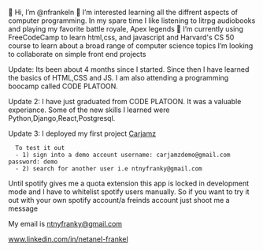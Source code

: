 👋 Hi, I’m @nfrankeln
👀 I’m interested learning all the diffrent aspects of computer programming. 
   In my spare time I like listening to litrpg audiobooks and playing my favorite battle royale, Apex legends
🌱 I’m currently using FreeCodeCamp to learn html,css, and javascript and 
   Harvard's CS 50 course to learn about a broad range of computer science topics
   I’m looking to collaborate on simple front end projects
   
   Update:
   Its been about 4 months since I started. Since then I have learned the basics of HTML,CSS and JS.
   I am also attending a programming boocamp called CODE PLATOON. 
   
   Update 2: 
     I have just graduated from CODE PLATOON. It was a valuable experiance. Some of the new skills I learned were Python,Django,React,Postgresql.
   
   Update 3: 
      I deployed my first project [Carjamz](https://nf-carjamz.com/) 
      
      To test it out 
      - 1) sign into a demo account username: carjamzdemo@gmail.com password: demo
      - 2) search for another user i.e ntnyfranky@gmail.com
      
Until spotify gives me a quota extension this app is locked in development mode and I have to whitelist spotify users manually.
So if you want to try it out with your own spotify account/a freinds account just shoot me a message

My email is ntnyfranky@gmail.com 

www.linkedin.com/in/netanel-frankel

<!---
nfrankeln/nfrankeln is a ✨ special ✨ repository because its `README.md` (this file) appears on your GitHub profile.
You can click the Preview link to take a look at your changes.
--->
